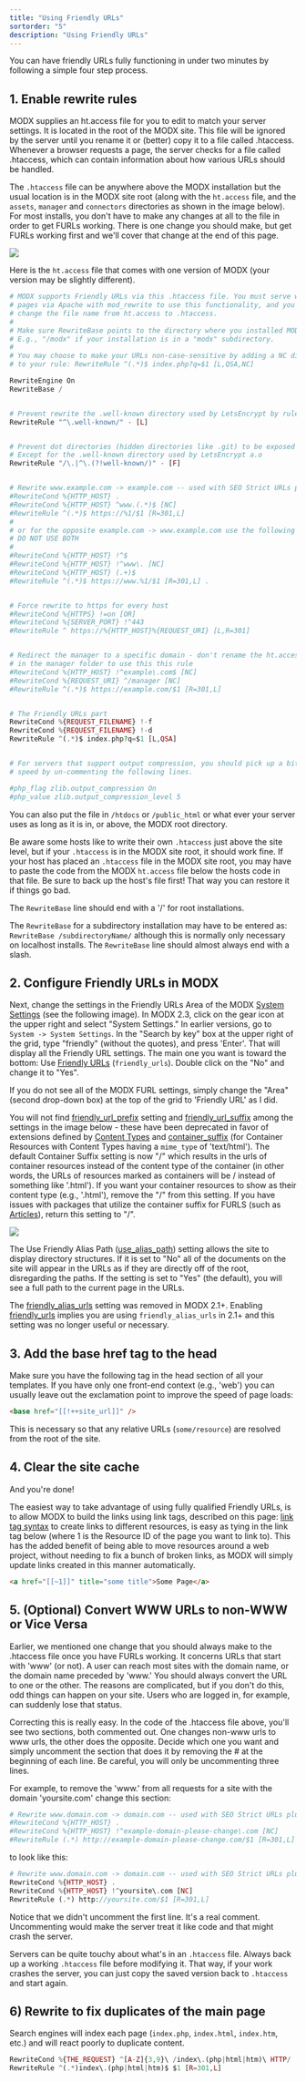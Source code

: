 ```yaml
---
title: "Using Friendly URLs"
sortorder: "5"
description: "Using Friendly URLs"
---
```


You can have friendly URLs fully functioning in under two minutes by following a simple four step process.

## 1. Enable rewrite rules 

MODX supplies an ht.access file for you to edit to match your server settings. It is located in the root of the MODX site. This file will be ignored by the server until you rename it or (better) copy it to a file called .htaccess. Whenever a browser requests a page, the server checks for a file called .htaccess, which can contain information about how various URLs should be handled.

The `.htaccess` file can be anywhere above the MODX installation but the usual location is in the MODX site root (along with the `ht.access` file, and the `assets`, `manager` and `connectors` directories as shown in the image below). For most installs, you don't have to make any changes at all to the file in order to get FURLs working. There is one change you should make, but get FURLs working first and we'll cover that change at the end of this page.

![](shawnwilkerson_09_01.jpg)

Here is the `ht.access` file that comes with one version of MODX (your version may be slightly different).

``` php
# MODX supports Friendly URLs via this .htaccess file. You must serve web
# pages via Apache with mod_rewrite to use this functionality, and you must
# change the file name from ht.access to .htaccess.
#
# Make sure RewriteBase points to the directory where you installed MODX.
# E.g., "/modx" if your installation is in a "modx" subdirectory.
#
# You may choose to make your URLs non-case-sensitive by adding a NC directive
# to your rule: RewriteRule ^(.*)$ index.php?q=$1 [L,QSA,NC]

RewriteEngine On
RewriteBase /


# Prevent rewrite the .well-known directory used by LetsEncrypt by rules below of this rule
RewriteRule "^\.well-known/" - [L]


# Prevent dot directories (hidden directories like .git) to be exposed to the public
# Except for the .well-known directory used by LetsEncrypt a.o
RewriteRule "/\.|^\.(?!well-known/)" - [F]


# Rewrite www.example.com -> example.com -- used with SEO Strict URLs plugin
#RewriteCond %{HTTP_HOST} .
#RewriteCond %{HTTP_HOST} ^www.(.*)$ [NC]
#RewriteRule ^(.*)$ https://%1/$1 [R=301,L]
#
# or for the opposite example.com -> www.example.com use the following
# DO NOT USE BOTH
#
#RewriteCond %{HTTP_HOST} !^$
#RewriteCond %{HTTP_HOST} !^www\. [NC]
#RewriteCond %{HTTP_HOST} (.+)$
#RewriteRule ^(.*)$ https://www.%1/$1 [R=301,L] .


# Force rewrite to https for every host
#RewriteCond %{HTTPS} !=on [OR]
#RewriteCond %{SERVER_PORT} !^443
#RewriteRule ^ https://%{HTTP_HOST}%{REQUEST_URI} [L,R=301]


# Redirect the manager to a specific domain - don't rename the ht.access file
# in the manager folder to use this this rule
#RewriteCond %{HTTP_HOST} !^example\.com$ [NC]
#RewriteCond %{REQUEST_URI} ^/manager [NC]
#RewriteRule ^(.*)$ https://example.com/$1 [R=301,L]


# The Friendly URLs part
RewriteCond %{REQUEST_FILENAME} !-f
RewriteCond %{REQUEST_FILENAME} !-d
RewriteRule ^(.*)$ index.php?q=$1 [L,QSA]


# For servers that support output compression, you should pick up a bit of
# speed by un-commenting the following lines.

#php_flag zlib.output_compression On
#php_value zlib.output_compression_level 5
```

You can also put the file in `/htdocs` or `/public_html` or what ever your server uses as long as it is in, or above, the MODX root directory.

Be aware some hosts like to write their own `.htaccess` just above the site level, but if your `.htaccess` is in the MODX site root, it should work fine. If your host has placed an `.htaccess` file in the MODX site root, you may have to paste the code from the MODX `ht.access` file below the hosts code in that file. Be sure to back up the host's file first! That way you can restore it if things go bad.

The `RewriteBase` line should end with a '/' for root installations.

The `RewriteBase` for a subdirectory installation may have to be entered as: `RewriteBase /subdirectoryName/` although this is normally only necessary on localhost installs.
The `RewriteBase` line should almost always end with a slash.

## 2. Configure Friendly URLs in MODX 

Next, change the settings in the Friendly URLs Area of the MODX [System Settings](building-sites/settings) (see the following image). In MODX 2.3, click on the gear icon at the upper right and select "System Settings." In earlier versions, go to `System -> System Settings`. In the "Search by key" box at the upper right of the grid, type "friendly" (without the quotes), and press 'Enter'. That will display all the Friendly URL settings. The main one you want is toward the bottom: Use [Friendly URLs](building-sites/settings/friendly_urls) (`friendly_urls`). Double click on the "No" and change it to "Yes".

If you do not see all of the MODX FURL settings, simply change the "Area" (second drop-down box)  at the top of the grid to 'Friendly URL' as I did.

You will not find [friendly_url_prefix](building-sites/settings/friendly_url_prefix) setting and [friendly_url_suffix](building-sites/settings/friendly_url_suffix) among the settings in the image below - these have been deprecated in favor of extensions defined by [Content Types](building-sites/resources/content-types "Content Types") and [container_suffix](building-sites/settings/container_suffix) (for Container Resources with Content Types having a `mime_type` of 'text/html').  The default Container Suffix setting is now "/" which results in the urls of container resources instead of the content type of the container (in other words, the URLs of resources marked as containers will be / instead of something like '.html'). If you want your container resources to show as their content type (e.g., '.html'), remove the "/" from this setting. If you have issues with packages that utilize the container suffix for FURLS (such as [Articles](/extras/articles "Articles")), return this setting to "/".

![](furl_settings.png)

The Use Friendly Alias Path ([use_alias_path](building-sites/settings/use_alias_path)) setting allows the site to display directory structures. If it is set to "No" all of the documents on the site will appear in the URLs as if they are directly off of the root, disregarding the paths. If the setting is set to "Yes" (the default), you will see a full path to the current page in the URLs.

The [friendly_alias_urls](building-sites/settings/friendly_alias_urls) setting was removed in MODX 2.1+. Enabling [friendly_urls](building-sites/settings/friendly_urls) implies you are using `friendly_alias_urls` in 2.1+ and this setting was no longer useful or necessary.

## 3. Add the base href tag to the head

Make sure you have the following tag in the head section of all your templates. If you have only one front-end context (e.g., 'web') you can usually leave out the exclamation point to improve the speed of page loads:


``` html
<base href="[[!++site_url]]" />
```

This is necessary so that any relative URLs (`some/resource`) are resolved from the root of the site. 

## 4. Clear the site cache

And you're done!

The easiest way to take advantage of using fully qualified Friendly URLs, is to allow MODX to build the links using link tags, described on this page: [link tag syntax](building-sites/resources "Linking to a Resources") to create links to different resources, is easy as tying in the link tag below (where 1 is the Resource ID of the page you want to link to). This has the added benefit of being able to move resources around a web project, without needing to fix a bunch of broken links, as MODX will simply update links created in this manner automatically.

``` html
<a href="[[~1]]" title="some title">Some Page</a>
```

## 5. (Optional) Convert WWW URLs to non-WWW or Vice Versa

Earlier, we mentioned one change that you should always make to the .htaccess file once you have FURLs working. It concerns URLs that start with 'www' (or not). A user can reach most sites with the domain name, or the domain name preceded by 'www.' You should always convert the URL to one or the other. The reasons are complicated, but if you don't do this, odd things can happen on your site. Users who are logged in, for example, can suddenly lose that status.

Correcting this is really easy. In the code of the .htaccess file above, you'll see two sections, both commented out. One changes non-www urls to www urls, the other does the opposite. Decide which one you want and simply uncomment the section that does it by removing the # at the beginning of each line. Be careful, you will only be uncommenting three lines.

For example, to remove the 'www.' from all requests for a site with the domain 'yoursite.com' change this section:

``` php
# Rewrite www.domain.com -> domain.com -- used with SEO Strict URLs plugin
#RewriteCond %{HTTP_HOST} .
#RewriteCond %{HTTP_HOST} !^example-domain-please-change\.com [NC]
#RewriteRule (.*) http://example-domain-please-change.com/$1 [R=301,L]
```

to look like this:

``` php
# Rewrite www.domain.com -> domain.com -- used with SEO Strict URLs plugin
RewriteCond %{HTTP_HOST} .
RewriteCond %{HTTP_HOST} !^yoursite\.com [NC]
RewriteRule (.*) http://yoursite.com/$1 [R=301,L]
```

Notice that we didn't uncomment the first line. It's a real comment. Uncommenting would make the server treat it like code and that might crash the server.

Servers can be quite touchy about what's in an `.htaccess` file. Always back up a working `.htaccess` file before modifying it. That way, if your work crashes the server, you can just copy the saved version back to `.htaccess` and start again.

## 6) Rewrite to fix duplicates of the main page

Search engines will index each page (`index.php`, `index.html`, `index.htm`, etc.) and will react poorly to duplicate content.

``` php
RewriteCond %{THE_REQUEST} ^[A-Z]{3,9}\ /index\.(php|html|htm)\ HTTP/
RewriteRule ^(.*)index\.(php|html|htm)$ $1 [R=301,L]
```
